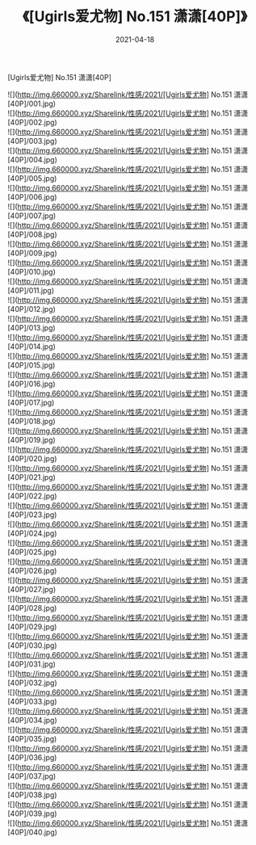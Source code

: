 ﻿---
layout: post
title:  《[Ugirls爱尤物] No.151 潇潇[40P]》
date:   2021-04-18
img: http://img.660000.xyz/Sharelink/性感/2021/[Ugirls爱尤物] No.151 潇潇[40P]/000.jpg
categories: [美女, 清纯, 唯美]
---

[Ugirls爱尤物] No.151 潇潇[40P]

  ![](http://img.660000.xyz/Sharelink/性感/2021/[Ugirls爱尤物] No.151 潇潇[40P]/001.jpg) <br> ![](http://img.660000.xyz/Sharelink/性感/2021/[Ugirls爱尤物] No.151 潇潇[40P]/002.jpg) <br> ![](http://img.660000.xyz/Sharelink/性感/2021/[Ugirls爱尤物] No.151 潇潇[40P]/003.jpg) <br> ![](http://img.660000.xyz/Sharelink/性感/2021/[Ugirls爱尤物] No.151 潇潇[40P]/004.jpg) <br> ![](http://img.660000.xyz/Sharelink/性感/2021/[Ugirls爱尤物] No.151 潇潇[40P]/005.jpg) <br> ![](http://img.660000.xyz/Sharelink/性感/2021/[Ugirls爱尤物] No.151 潇潇[40P]/006.jpg) <br> ![](http://img.660000.xyz/Sharelink/性感/2021/[Ugirls爱尤物] No.151 潇潇[40P]/007.jpg) <br> ![](http://img.660000.xyz/Sharelink/性感/2021/[Ugirls爱尤物] No.151 潇潇[40P]/008.jpg) <br> ![](http://img.660000.xyz/Sharelink/性感/2021/[Ugirls爱尤物] No.151 潇潇[40P]/009.jpg) <br> ![](http://img.660000.xyz/Sharelink/性感/2021/[Ugirls爱尤物] No.151 潇潇[40P]/010.jpg) <br> ![](http://img.660000.xyz/Sharelink/性感/2021/[Ugirls爱尤物] No.151 潇潇[40P]/011.jpg) <br> ![](http://img.660000.xyz/Sharelink/性感/2021/[Ugirls爱尤物] No.151 潇潇[40P]/012.jpg) <br> ![](http://img.660000.xyz/Sharelink/性感/2021/[Ugirls爱尤物] No.151 潇潇[40P]/013.jpg) <br> ![](http://img.660000.xyz/Sharelink/性感/2021/[Ugirls爱尤物] No.151 潇潇[40P]/014.jpg) <br> ![](http://img.660000.xyz/Sharelink/性感/2021/[Ugirls爱尤物] No.151 潇潇[40P]/015.jpg) <br> ![](http://img.660000.xyz/Sharelink/性感/2021/[Ugirls爱尤物] No.151 潇潇[40P]/016.jpg) <br> ![](http://img.660000.xyz/Sharelink/性感/2021/[Ugirls爱尤物] No.151 潇潇[40P]/017.jpg) <br> ![](http://img.660000.xyz/Sharelink/性感/2021/[Ugirls爱尤物] No.151 潇潇[40P]/018.jpg) <br> ![](http://img.660000.xyz/Sharelink/性感/2021/[Ugirls爱尤物] No.151 潇潇[40P]/019.jpg) <br> ![](http://img.660000.xyz/Sharelink/性感/2021/[Ugirls爱尤物] No.151 潇潇[40P]/020.jpg) <br> ![](http://img.660000.xyz/Sharelink/性感/2021/[Ugirls爱尤物] No.151 潇潇[40P]/021.jpg) <br> ![](http://img.660000.xyz/Sharelink/性感/2021/[Ugirls爱尤物] No.151 潇潇[40P]/022.jpg) <br> ![](http://img.660000.xyz/Sharelink/性感/2021/[Ugirls爱尤物] No.151 潇潇[40P]/023.jpg) <br> ![](http://img.660000.xyz/Sharelink/性感/2021/[Ugirls爱尤物] No.151 潇潇[40P]/024.jpg) <br> ![](http://img.660000.xyz/Sharelink/性感/2021/[Ugirls爱尤物] No.151 潇潇[40P]/025.jpg) <br> ![](http://img.660000.xyz/Sharelink/性感/2021/[Ugirls爱尤物] No.151 潇潇[40P]/026.jpg) <br> ![](http://img.660000.xyz/Sharelink/性感/2021/[Ugirls爱尤物] No.151 潇潇[40P]/027.jpg) <br> ![](http://img.660000.xyz/Sharelink/性感/2021/[Ugirls爱尤物] No.151 潇潇[40P]/028.jpg) <br> ![](http://img.660000.xyz/Sharelink/性感/2021/[Ugirls爱尤物] No.151 潇潇[40P]/029.jpg) <br> ![](http://img.660000.xyz/Sharelink/性感/2021/[Ugirls爱尤物] No.151 潇潇[40P]/030.jpg) <br> ![](http://img.660000.xyz/Sharelink/性感/2021/[Ugirls爱尤物] No.151 潇潇[40P]/031.jpg) <br> ![](http://img.660000.xyz/Sharelink/性感/2021/[Ugirls爱尤物] No.151 潇潇[40P]/032.jpg) <br> ![](http://img.660000.xyz/Sharelink/性感/2021/[Ugirls爱尤物] No.151 潇潇[40P]/033.jpg) <br> ![](http://img.660000.xyz/Sharelink/性感/2021/[Ugirls爱尤物] No.151 潇潇[40P]/034.jpg) <br> ![](http://img.660000.xyz/Sharelink/性感/2021/[Ugirls爱尤物] No.151 潇潇[40P]/035.jpg) <br> ![](http://img.660000.xyz/Sharelink/性感/2021/[Ugirls爱尤物] No.151 潇潇[40P]/036.jpg) <br> ![](http://img.660000.xyz/Sharelink/性感/2021/[Ugirls爱尤物] No.151 潇潇[40P]/037.jpg) <br> ![](http://img.660000.xyz/Sharelink/性感/2021/[Ugirls爱尤物] No.151 潇潇[40P]/038.jpg) <br> ![](http://img.660000.xyz/Sharelink/性感/2021/[Ugirls爱尤物] No.151 潇潇[40P]/039.jpg) <br> ![](http://img.660000.xyz/Sharelink/性感/2021/[Ugirls爱尤物] No.151 潇潇[40P]/040.jpg) <br>